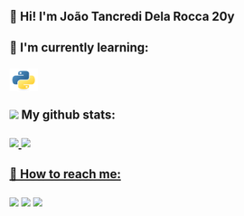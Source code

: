 ## 👋 Hi! I'm João Tancredi Dela Rocca 20y
<div aling="center">
  <h2>📖 I'm currently learning:<br><br>
    <img align="center" alt="Joao-Python" height="40" width="50" src="https://raw.githubusercontent.com/devicons/devicon/master/icons/python/python-original.svg">
   </h2>
 </div>
<div align="left">
 <h2><img heitgh='25' width='30'src="https://cdn.jsdelivr.net/gh/devicons/devicon/icons/github/github-original.svg" /> My github stats:<br><br>
  <a href="https://github.com/joaotdela">
  <img height="180em" src="https://github-readme-stats.vercel.app/api?username=joaotdela&show_icons=true&theme=radical&include_all_commits=true&count_private=true&custom_title=Stats"/>
  <img height="180em" src="https://github-readme-stats.vercel.app/api/top-langs/?username=joaotdela&layout=compact&langs_count=7&theme=radical"/>
     </h2>
</div>
 <div>
  <h2>🔭 How to reach me:<br><br>
         <a href="https://www.linkedin.com/in/joão-dela-rocca" target="_blank"><img src="https://img.shields.io/badge/-LinkedIn-%230077B5?style=for-the-badge&logo=linkedin&logoColor=white" target="_blank"></a>
    <a href = "mailto:joaotdela@gmail.com"><img src="https://img.shields.io/badge/-Gmail-%23333?style=for-the-badge&logo=gmail&logoColor=white" target="_blank"></a>
   <a href="https://instagram.com/joaotdela" target="_blank"><img src="https://img.shields.io/badge/-Instagram-%23E4405F?style=for-the-badge&logo=instagram&logoColor=white" target="_blank"></a>
     </h2>
</div>
